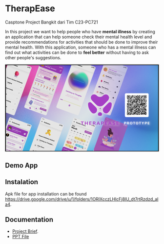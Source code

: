 # TherapEase
Casptone Project Bangkit dari Tim C23-PC721

In this project we want to help people who have **mental illness** by creating an application that can help someone check their mental health level and provide recommendations for activities that should be done to improve their mental health. With this application, someone who has a mental illness can find out what activities can be done to **feel better** without having to ask other people's suggestions.
<p align="center">
  <img src="https://github.com/fralif/TherapEase/blob/master/app_ui.jpg">
</p>

## Demo App


## Instalation
Apk file for app installation can be found https://drive.google.com/drive/u/1/folders/1ORIXcczLHlcFj8IU_dt7rtRzdzd_aIa4.

## Documentation
- [Project Brief](https://1drv.ms/w/s!AvoQ1rDiMU7jhnK3sFd8tNjVY-pU?e=47GhwG).
- [PPT File](https://www.canva.com/design/DAFlw3dggzA/L8utnpsdxjE70H_yO2mAlg/edit?utm_content=DAFlw3dggzA&utm_campaign=designshare&utm_medium=link2&utm_source=sharebutton)



